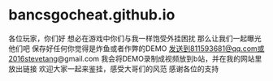 # bancsgocheat.github.io
各位玩家，你们好
想必在游戏中你们与我一样饱受外挂困扰
那么让我们一起曝光他们吧
保存好任何你觉得是炸鱼或者作弊的DEMO
发送到811593681@qq.com或2016stevetang@gmail.com 
我会将DEMO录制成视频放到b站，并在我的网站里放出链接
欢迎大家一起来鉴挂，感受大哥们的风范
感谢各位的支持
